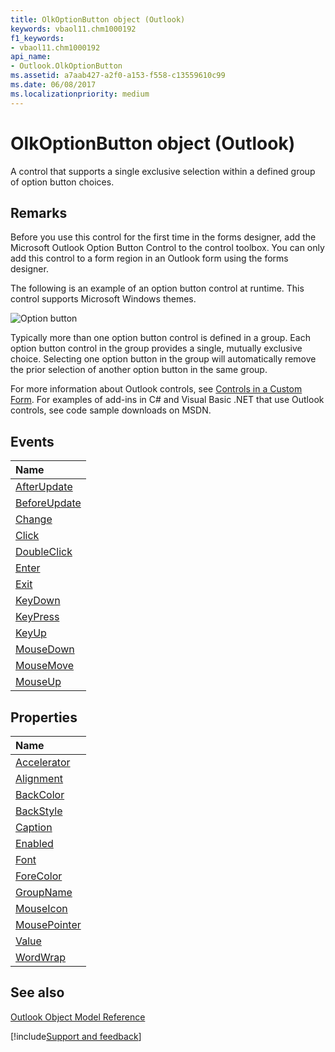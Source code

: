 ```yaml
---
title: OlkOptionButton object (Outlook)
keywords: vbaol11.chm1000192
f1_keywords:
- vbaol11.chm1000192
api_name:
- Outlook.OlkOptionButton
ms.assetid: a7aab427-a2f0-a153-f558-c13559610c99
ms.date: 06/08/2017
ms.localizationpriority: medium
---
```



# OlkOptionButton object (Outlook)

A control that supports a single exclusive selection within a defined group of option button choices.


## Remarks

Before you use this control for the first time in the forms designer, add the Microsoft Outlook Option Button Control to the control toolbox. You can only add this control to a form region in an Outlook form using the forms designer.

The following is an example of an option button control at runtime. This control supports Microsoft Windows themes.


![Option button](../images/olOptionButton_ZA10120824.gif)



Typically more than one option button control is defined in a group. Each option button control in the group provides a single, mutually exclusive choice. Selecting one option button in the group will automatically remove the prior selection of another option button in the same group.

For more information about Outlook controls, see [Controls in a Custom Form](../outlook/Concepts/Forms/controls-in-a-custom-form.md). For examples of add-ins in C# and Visual Basic .NET that use Outlook controls, see code sample downloads on MSDN. 


## Events



|Name|
|:-----|
|[AfterUpdate](Outlook.OlkOptionButton.AfterUpdate.md)|
|[BeforeUpdate](Outlook.OlkOptionButton.BeforeUpdate.md)|
|[Change](Outlook.OlkOptionButton.Change.md)|
|[Click](Outlook.OlkOptionButton.Click.md)|
|[DoubleClick](Outlook.OlkOptionButton.DoubleClick.md)|
|[Enter](Outlook.OlkOptionButton.Enter.md)|
|[Exit](Outlook.OlkOptionButton.Exit.md)|
|[KeyDown](Outlook.OlkOptionButton.KeyDown.md)|
|[KeyPress](Outlook.OlkOptionButton.KeyPress.md)|
|[KeyUp](Outlook.OlkOptionButton.KeyUp.md)|
|[MouseDown](Outlook.OlkOptionButton.MouseDown.md)|
|[MouseMove](Outlook.OlkOptionButton.MouseMove.md)|
|[MouseUp](Outlook.OlkOptionButton.MouseUp.md)|

## Properties



|Name|
|:-----|
|[Accelerator](Outlook.OlkOptionButton.Accelerator.md)|
|[Alignment](Outlook.OlkOptionButton.Alignment.md)|
|[BackColor](Outlook.OlkOptionButton.BackColor.md)|
|[BackStyle](Outlook.OlkOptionButton.BackStyle.md)|
|[Caption](Outlook.OlkOptionButton.Caption.md)|
|[Enabled](Outlook.OlkOptionButton.Enabled.md)|
|[Font](Outlook.OlkOptionButton.Font.md)|
|[ForeColor](Outlook.OlkOptionButton.ForeColor.md)|
|[GroupName](Outlook.OlkOptionButton.GroupName.md)|
|[MouseIcon](Outlook.OlkOptionButton.MouseIcon.md)|
|[MousePointer](Outlook.OlkOptionButton.MousePointer.md)|
|[Value](Outlook.OlkOptionButton.Value.md)|
|[WordWrap](Outlook.OlkOptionButton.WordWrap.md)|

## See also


[Outlook Object Model Reference](overview/Outlook/object-model.md)

[!include[Support and feedback](~/includes/feedback-boilerplate.md)]